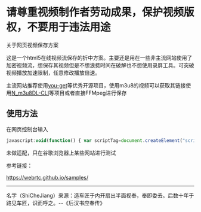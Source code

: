 
# 请尊重视频制作者劳动成果，保护视频版权，不要用于违法用途


关于网页视频保存方案

这是一个html5在线视频流保存的折中方案。主要还是用在一些非主流网站使用了加密视频流，想保存其视频但是不想浪费时间在破解也不想使用录屏工具。可突破视频播放加速限制，任意修改播放倍速。

主流网站推荐使用[you-get](https://github.com/soimort/you-get)等优秀开源项目，使用m3u8的视频可以获取其链接使用[N_m3u8DL-CLI](https://github.com/nilaoda/N_m3u8DL-CLI)等项目或者直接FFMpeg进行保存

## 使用方法
在网页控制台输入
```javascript
javascript:void(function() { var scriptTag=document.createElement("script"); scriptTag.src='https://raw.githack.com/henkk-z/ShiCheJiang/main/Record%20video.js'; document.body.appendChild(scriptTag); })()
```

未做适配，只在谷歌浏览器上某些网站进行测试

参考链接：

https://webrtc.github.io/samples/

---

名字（ShiCheJiang）来源：造车匠于内开扇出半面视奉，奉即委去。后数十年于路见车匠，识而呼之。--《后汉书应奉传》
